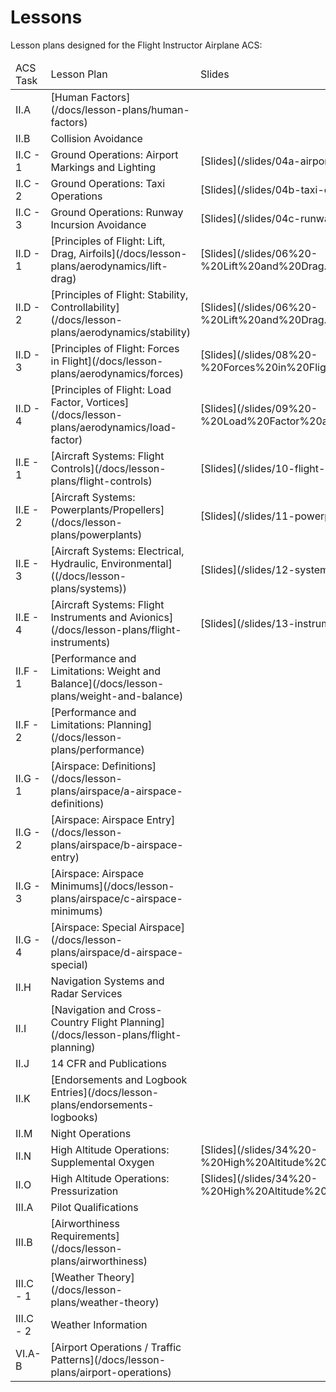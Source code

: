 # Lessons

Lesson plans designed for the Flight Instructor Airplane ACS:

<table>
    <thead>
        <tr>
            <td>ACS Task</td>
            <td>Lesson Plan</td>
            <td>Slides</td>
        </tr>
    </thead>
    <tbody>
        <tr>
            <td>II.A</td>
            <td>[Human Factors](/docs/lesson-plans/human-factors)</td>
            <td></td>
        </tr>
        <tr>
            <td>II.B</td>
            <td>Collision Avoidance</td>
            <td></td>
        </tr>
        <tr>
            <td>II.C - 1</td>
            <td>Ground Operations: Airport Markings and Lighting</td>
            <td>[Slides](/slides/04a-airport-markings.pdf)</td>
        </tr>
        <tr>
            <td>II.C - 2</td>
            <td>Ground Operations: Taxi Operations</td>
            <td>[Slides](/slides/04b-taxi-operations.pdf)</td>
        </tr>
        <tr>
            <td>II.C - 3</td>
            <td>Ground Operations: Runway Incursion Avoidance</td>
            <td>[Slides](/slides/04c-runway-incursions.pdf)</td>
        </tr>
        <tr>
            <td>II.D - 1</td>
            <td>[Principles of Flight: Lift, Drag, Airfoils](/docs/lesson-plans/aerodynamics/lift-drag)</td>
            <td>[Slides](/slides/06%20-%20Lift%20and%20Drag.pdf)</td>
        </tr>
        <tr>
            <td>II.D - 2</td>
            <td>[Principles of Flight: Stability, Controllability](/docs/lesson-plans/aerodynamics/stability)</td>
            <td>[Slides](/slides/06%20-%20Lift%20and%20Drag.pdf)</td>
        </tr>
        <tr>
            <td>II.D - 3</td>
            <td>[Principles of Flight: Forces in Flight](/docs/lesson-plans/aerodynamics/forces)</td>
            <td>[Slides](/slides/08%20-%20Forces%20in%20Flight.pdf)</td>
        </tr>
        <tr>
            <td>II.D - 4</td>
            <td>[Principles of Flight: Load Factor, Vortices](/docs/lesson-plans/aerodynamics/load-factor)</td>
            <td>[Slides](/slides/09%20-%20Load%20Factor%20and%20Vorticies.pdf)</td>
        </tr>
        <tr>
            <td>II.E - 1</td>
            <td>[Aircraft Systems: Flight Controls](/docs/lesson-plans/flight-controls)</td>
            <td>[Slides](/slides/10-flight-controls.pdf)</td>
        </tr>
        <tr>
            <td>II.E - 2</td>
            <td>[Aircraft Systems: Powerplants/Propellers](/docs/lesson-plans/powerplants)</td>
            <td>[Slides](/slides/11-powerplants.pdf)</td>
        </tr>
        <tr>
            <td>II.E - 3</td>
            <td>[Aircraft Systems: Electrical, Hydraulic, Environmental]((/docs/lesson-plans/systems))</td>
            <td>[Slides](/slides/12-systems.pdf)</td>
        </tr>
        <tr>
            <td>II.E - 4</td>
            <td>[Aircraft Systems: Flight Instruments and Avionics](/docs/lesson-plans/flight-instruments)</td>
            <td>[Slides](/slides/13-instruments.pdf)</td>
        </tr>
        <tr>
            <td>II.F - 1</td>
            <td>[Performance and Limitations: Weight and Balance](/docs/lesson-plans/weight-and-balance)</td>
            <td></td>
        </tr>
        <tr>
            <td>II.F - 2</td>
            <td>[Performance and Limitations: Planning](/docs/lesson-plans/performance)</td>
            <td></td>
        </tr>
        <tr>
            <td>II.G - 1</td>
            <td>[Airspace: Definitions](/docs/lesson-plans/airspace/a-airspace-definitions)</td>
            <td></td>
        </tr>
        <tr>
            <td>II.G - 2</td>
            <td>[Airspace: Airspace Entry](/docs/lesson-plans/airspace/b-airspace-entry)</td>
            <td></td>
        </tr>
        <tr>
            <td>II.G - 3</td>
            <td>[Airspace: Airspace Minimums](/docs/lesson-plans/airspace/c-airspace-minimums)</td>
            <td></td>
        </tr>
        <tr>
            <td>II.G - 4</td>
            <td>[Airspace: Special Airspace](/docs/lesson-plans/airspace/d-airspace-special)</td>
            <td></td>
        </tr>
        <tr>
            <td>II.H</td>
            <td>Navigation Systems and Radar Services</td>
            <td></td>
        </tr>
        <tr>
            <td>II.I</td>
            <td>[Navigation and Cross-Country Flight Planning](/docs/lesson-plans/flight-planning)</td>
            <td></td>
        </tr>
        <tr>
            <td>II.J</td>
            <td>14 CFR and Publications</td>
            <td></td>
        </tr>
        <tr>
            <td>II.K</td>
            <td>[Endorsements and Logbook Entries](/docs/lesson-plans/endorsements-logbooks)</td>
            <td></td>
        </tr>
        <tr>
            <td>II.M</td>
            <td>Night Operations</td>
            <td></td>
        </tr>
        <tr>
            <td>II.N</td>
            <td>High Altitude Operations: Supplemental Oxygen</td>
            <td>[Slides](/slides/34%20-%20High%20Altitude%20Flight.pdf)</td>
        </tr>
        <tr>
            <td>II.O</td>
            <td>High Altitude Operations: Pressurization</td>
            <td>[Slides](/slides/34%20-%20High%20Altitude%20Flight.pdf)</td>
        </tr>
        <tr>
            <td>III.A</td>
            <td>Pilot Qualifications</td>
            <td></td>
        </tr>
        <tr>
            <td>III.B</td>
            <td>[Airworthiness Requirements](/docs/lesson-plans/airworthiness)</td>
            <td></td>
        </tr>
        <tr>
            <td>III.C - 1</td>
            <td>[Weather Theory](/docs/lesson-plans/weather-theory)</td>
            <td></td>
        </tr>
        <tr>
            <td>III.C - 2</td>
            <td>Weather Information</td>
            <td></td>
        </tr>
        <tr>
            <td>VI.A-B</td>
            <td>[Airport Operations / Traffic Patterns](/docs/lesson-plans/airport-operations)</td>
            <td></td>
        </tr>
    </tbody>
</table>
